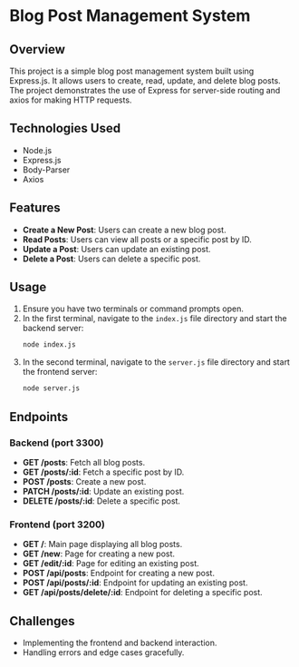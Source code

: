 # Blog Post Management System

## Overview
This project is a simple blog post management system built using Express.js. It allows users to create, read, update, and delete blog posts. The project demonstrates the use of Express for server-side routing and axios for making HTTP requests.

## Technologies Used
- Node.js
- Express.js
- Body-Parser
- Axios

## Features
- **Create a New Post**: Users can create a new blog post.
- **Read Posts**: Users can view all posts or a specific post by ID.
- **Update a Post**: Users can update an existing post.
- **Delete a Post**: Users can delete a specific post.

## Usage
1. Ensure you have two terminals or command prompts open.
2. In the first terminal, navigate to the `index.js` file directory and start the backend server:
    ```bash
    node index.js
    ```
3. In the second terminal, navigate to the `server.js` file directory and start the frontend server:
    ```bash
    node server.js
    ```

## Endpoints

### Backend (port 3300)
- **GET /posts**: Fetch all blog posts.
- **GET /posts/:id**: Fetch a specific post by ID.
- **POST /posts**: Create a new post.
- **PATCH /posts/:id**: Update an existing post.
- **DELETE /posts/:id**: Delete a specific post.

### Frontend (port 3200)
- **GET /**: Main page displaying all blog posts.
- **GET /new**: Page for creating a new post.
- **GET /edit/:id**: Page for editing an existing post.
- **POST /api/posts**: Endpoint for creating a new post.
- **POST /api/posts/:id**: Endpoint for updating an existing post.
- **GET /api/posts/delete/:id**: Endpoint for deleting a specific post.

## Challenges
- Implementing the frontend and backend interaction.
- Handling errors and edge cases gracefully.
